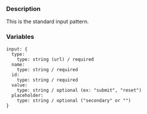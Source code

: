 ### Description
This is the standard input pattern.

### Variables
~~~
input: {
  type:
    type: string (url) / required
  name: 
    type: string / required
  id: 
    type: string / required
  value:
    type: string / optional (ex: "submit", "reset")
  placeholder:
    type: string / optional ("secondary" or "")
}
~~~

